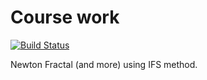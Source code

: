# Course work

[![Build Status](https://travis-ci.org/modelflat/coursework.svg?branch=master)](https://travis-ci.org/modelflat/coursework)

Newton Fractal (and more) using IFS method.

 